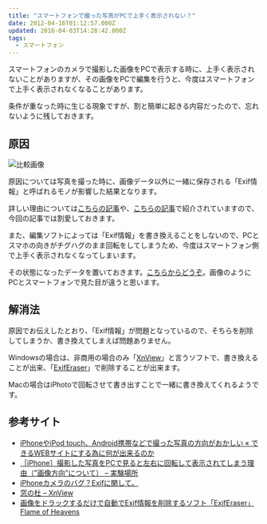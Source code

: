 ```yaml
---
title: "スマートフォンで撮った写真がPCで上手く表示されない？"
date: 2012-04-16T01:12:57.000Z
updated: 2016-04-03T14:28:42.000Z
tags: 
  - スマートフォン
---
```


スマートフォンのカメラで撮影した画像をPCで表示する時に、上手く表示されないことがありますが、その画像をPCで編集を行うと、今度はスマートフォンで上手く表示されなくなることがあります。

条件が重なった時に生じる現象ですが、割と簡単に起きる内容だったので、忘れないように残しておきます。


## 原因

![比較画像](/content/images/2016/04/hikaku.jpg)

原因については写真を撮った時に、画像データ以外に一緒に保存される「Exif情報」と呼ばれるモノが影響した結果となります。

詳しい理由については[こちらの記事](http://hatomugi.sakura.ne.jp/forum/topic.php?id=84)や、[こちらの記事](http://zeromk.sakura.ne.jp/wp/?p=972)で紹介されていますので、今回の記事では割愛しておきます。

また、編集ソフトによっては「Exif情報」を書き換えることをしないので、PCとスマホの向きがチグハグのまま回転をしてしまうため、今度はスマートフォン側で上手く表示されなくなってしまいます。

その状態になったデータを置いておきます。[こちらからどうぞ](http://demo.sus-happy.net/sp/image/)。画像のようにPCとスマートフォンで見た目が違うと思います。


## 解消法

原因でお伝えしたとおり、「Exif情報」が問題となっているので、そちらを削除してしまうか、書き換えてしまえば問題ありません。

Windowsの場合は、非商用の場合のみ「[XnView](http://www.forest.impress.co.jp/lib/pic/piccam/picviewer/xnview.html)」と言うソフトで、書き換えることが出来、「[ExifEraser](http://gouka3.blog35.fc2.com/blog-entry-291.html)」で削除することが出来ます。

Macの場合はiPhotoで回転させて書き出すことで一緒に書き換えてくれるようです。


## 参考サイト

- [iPhoneやiPod touch、Android携帯などで撮った写真の方向がおかしい « できるWEBサイトにする為に何が出来るのか](http://hatomugi.sakura.ne.jp/forum/topic.php?id=84)
- [［iPhone］撮影した写真をPCで見ると左右に回転して表示されてしまう理由（”画像方向”について） – 実験場所](http://zeromk.sakura.ne.jp/wp/?p=972)
- [iPhoneカメラのバグ？Exifに関して。](http://thatstwice.blog19.fc2.com/blog-entry-35.html)
- [窓の杜 – XnView](http://www.forest.impress.co.jp/lib/pic/piccam/picviewer/xnview.html)
- [画像をドラックするだけで自動でExif情報を削除するソフト「ExifEraser」 Flame of Heavens](http://gouka3.blog35.fc2.com/blog-entry-291.html)